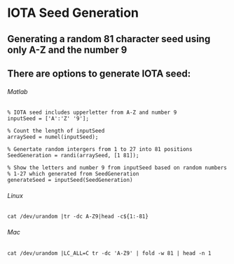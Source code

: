 # IOTA Seed Generation 

## Generating a random 81 character seed using only A-Z and the number 9

## There are options to generate IOTA seed: 

###### Matlab
```
% IOTA seed includes upperletter from A-Z and number 9
inputSeed = ['A':'Z' '9'];

% Count the length of inputSeed 
arraySeed = numel(inputSeed);

% Genertate random intergers from 1 to 27 into 81 positions 
SeedGeneration = randi(arraySeed, [1 81]);

% Show the letters and number 9 from inputSeed based on random numbers
% 1-27 which generated from SeedGeneration
generateSeed = inputSeed(SeedGeneration)
```

###### Linux 
```
cat /dev/urandom |tr -dc A-Z9|head -c${1:-81} 
```
###### Mac
```
cat /dev/urandom |LC_ALL=C tr -dc 'A-Z9' | fold -w 81 | head -n 1 
```
